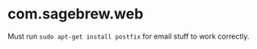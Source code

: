 com.sagebrew.web
================
Must run `sudo apt-get install postfix` for email stuff to work correctly.
